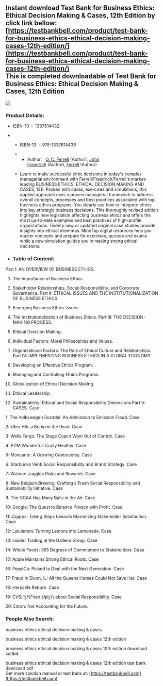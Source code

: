 Instant download **Test Bank for Business Ethics: Ethical Decision Making & Cases, 12th Edition** by click link bellow:  
[https://testbankbell.com/product/test-bank-for-business-ethics-ethical-decision-making-cases-12th-edition/](https://testbankbell.com/product/test-bank-for-business-ethics-ethical-decision-making-cases-12th-edition/)  
This is completed downloadable of Test Bank for Business Ethics: Ethical Decision Making & Cases, 12th Edition
--------------------------------------------------------------------------------------------------------------


![](https://testbankbell.com/wp-content/uploads/2023/05/9781337614436-518x600-1.jpg)
### Product Details:


* ISBN-10 ‏ : ‎ 1337614432
* * ISBN-13 ‏ : ‎ 978-1337614436
  * * Author:   [O. C. Ferrell](https://www.amazon.com/s/ref=dp_byline_sr_book_1?ie=UTF8&field-author=O.+C.+Ferrell&text=O.+C.+Ferrell&sort=relevancerank&search-alias=books) (Author), [John Fraedrich](https://www.amazon.com/John-Fraedrich/e/B001IGQT32/ref=dp_byline_cont_book_2) (Author), [Ferrell](https://www.amazon.com/s/ref=dp_byline_sr_book_3?ie=UTF8&field-author=Ferrell&text=Ferrell&sort=relevancerank&search-alias=books) (Author)
   
  * Learn to make successful ethic decisions in today's complex managerial environment with Ferrell/Fraedrich/Ferrell's market-leading BUSINESS ETHICS: ETHICAL DECISION MAKING AND CASES, 12E. Packed with cases, exercises and simulations, this applied approach uses a proven managerial framework to address overall concepts, processes and best practices associated with top business ethics programs. You clearly see how to integrate ethics into key strategic business decisions. This thoroughly revised edition highlights new legislation affecting business ethics and offers the most up-to-date examples and best practices of high-profile organizations. Twenty new or updated original case studies provide insights into ethical dilemmas. MindTap digital resources help you master concepts and prepare for exercises, quizzes and exams while a new simulation guides you in making strong ethical decisions.
 
* ### Table of Content:

Part I: AN OVERVIEW OF BUSINESS ETHICS.


1. The Importance of Business Ethics.

2. Stakeholder Relationships, Social Responsibility, and Corporate Governance. Part II: ETHICAL ISSUES AND THE INSTITUTIONALIZATION OF BUSINESS ETHICS.

3. Emerging Business Ethics Issues.

4. The Institutionalization of Business Ethics. Part III: THE DECISION-MAKING PROCESS.

5. Ethical Decision Making.

6. Individual Factors: Moral Philosophies and Values.

7. Organizational Factors: The Role of Ethical Culture and Relationships. Part IV: IMPLEMENTING BUSINESS ETHICS IN A GLOBAL ECONOMY.

8. Developing an Effective Ethics Program.

9. Managing and Controlling Ethics Programs.

10. Globalization of Ethical Decision Making.

11. Ethical Leadership.

12. Sustainability: Ethical and Social Responsibility Dimensions Part V: CASES. Case

1: The Volkswagen Scandal: An Admission to Emission Fraud. Case


2: Uber Hits a Bump in the Road. Case


3: Wells Fargo: The Stage Coach Went Out of Control. Case


4: POM Wonderful: Crazy Healthy! Case


5: Monsanto: A Growing Controversy. Case


6: Starbucks Venti Social Responsibility and Brand Strategy. Case


7: Walmart Juggles Risks and Rewards. Case


8: New Belgium Brewing: Crafting a Fresh Social Responsibility and Sustainability Initiative. Case


9: The NCAA Has Many Balls in the Air. Case


10: Google: The Quest to Balance Privacy with Profit. Case


11: Zappos: Taking Steps towards Maximizing Stakeholder Satisfaction. Case


12: Lululemon: Turning Lemons into Lemonade. Case


13: Insider Trading at the Galleon Group. Case


14: Whole Foods: 365 Degrees of Commitment to Stakeholders. Case


15: Apple Maintains Strong Ethical Roots. Case


16: PepsiCo: Poised to Deal with the Next Generation. Case


17: Fraud in Dixon, IL: All the Queens Horses Could Not Save Her. Case


18: Herbalife Reborn. Case


19: CVS: ï¿½Fired Upï¿½ about Social Responsibility. Case


20: Enron: Not Accounting for the Future.



 ### People Also Search:


 business ethics ethical decision making & cases

 business ethics ethical decision making & cases 12th edition

 business ethics ethical decision making & cases 12th edition download scribd

 business ethics ethical decision making & cases 12th edition test bank download pdf  
  Get more solution manual or test bank at: [https://testbankbell.com](https://testbankbell.com)
